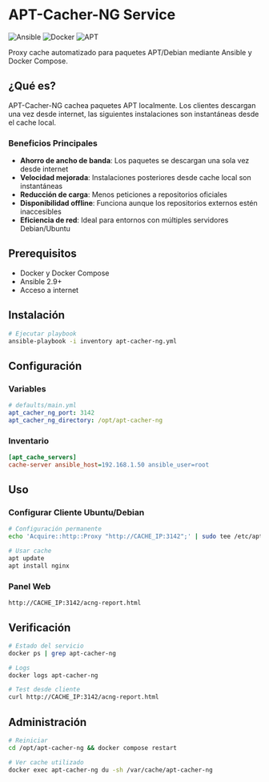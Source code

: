 # APT-Cacher-NG Service

![Ansible](https://img.shields.io/badge/Ansible-Automation-EE0000?style=for-the-badge&logo=ansible&logoColor=white)
![Docker](https://img.shields.io/badge/Docker-Compose-2496ED?style=for-the-badge&logo=docker&logoColor=white)
![APT](https://img.shields.io/badge/APT-Cache-FF6B35?style=for-the-badge&logo=debian&logoColor=white)

Proxy cache automatizado para paquetes APT/Debian mediante Ansible y Docker Compose.

## ¿Qué es?

APT-Cacher-NG cachea paquetes APT localmente. Los clientes descargan una vez desde internet, las siguientes instalaciones son instantáneas desde el cache local.

### Beneficios Principales

- **Ahorro de ancho de banda**: Los paquetes se descargan una sola vez desde internet
- **Velocidad mejorada**: Instalaciones posteriores desde cache local son instantáneas
- **Reducción de carga**: Menos peticiones a repositorios oficiales
- **Disponibilidad offline**: Funciona aunque los repositorios externos estén inaccesibles
- **Eficiencia de red**: Ideal para entornos con múltiples servidores Debian/Ubuntu

## Prerequisitos

- Docker y Docker Compose
- Ansible 2.9+
- Acceso a internet

## Instalación

```bash
# Ejecutar playbook
ansible-playbook -i inventory apt-cacher-ng.yml
```

## Configuración

### Variables

```yaml
# defaults/main.yml
apt_cacher_ng_port: 3142
apt_cacher_ng_directory: /opt/apt-cacher-ng
```

### Inventario

```ini
[apt_cache_servers]
cache-server ansible_host=192.168.1.50 ansible_user=root
```

## Uso

### Configurar Cliente Ubuntu/Debian

```bash
# Configuración permanente
echo 'Acquire::http::Proxy "http://CACHE_IP:3142";' | sudo tee /etc/apt/apt.conf.d/01proxy

# Usar cache
apt update
apt install nginx
```

### Panel Web

```
http://CACHE_IP:3142/acng-report.html
```

## Verificación

```bash
# Estado del servicio
docker ps | grep apt-cacher-ng

# Logs
docker logs apt-cacher-ng

# Test desde cliente
curl http://CACHE_IP:3142/acng-report.html
```

## Administración

```bash
# Reiniciar
cd /opt/apt-cacher-ng && docker compose restart

# Ver cache utilizado
docker exec apt-cacher-ng du -sh /var/cache/apt-cacher-ng
```
